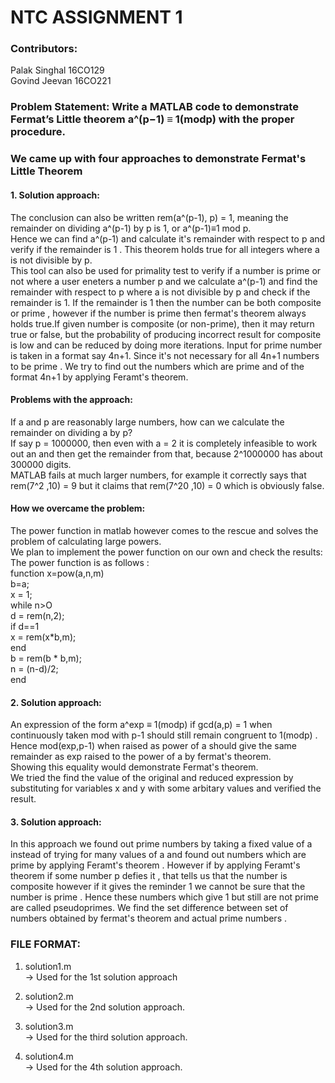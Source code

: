# NTC ASSIGNMENT 1

### Contributors:

Palak Singhal	16CO129 <br/>
Govind Jeevan	16CO221

### Problem Statement: Write a MATLAB code to demonstrate Fermat’s Little theorem a^(p−1) ≡ 1(modp) with the proper procedure.

### We came up with four approaches to demonstrate Fermat's Little Theorem

#### 1. Solution approach:

The conclusion can also be written rem(a^(p-1), p) = 1, meaning the remainder on dividing a^(p-1) by p is 1, or a^(p-1)≡1 mod p. <br/> 
Hence we can find a^(p-1) and calculate it's remainder with respect to p and verify if the remainder is 1 . This theorem holds true for all integers where a is not divisible by p.<br/>
This tool can also be used for primality test to verify if a number is prime or not where a user eneters a number p and we calculate a^(p-1) and find the remainder with respect to p where a is not divisible by p and check if the remainder is 1. If the remainder is 1 then the number can be both composite or prime , however if the number is prime then fermat's theorem always holds true.If given number is composite (or non-prime), then it may return true or false, but the probability of producing incorrect result for composite is low and can be reduced by doing more iterations.
Input for prime number is taken in a format say 4n+1. Since it's not necessary for all 4n+1 numbers to be prime . We try to find out the numbers which are prime and of the format 4n+1 by applying Feramt's theorem.


#### Problems with the approach:

If a and p are reasonably large numbers, how can we calculate the remainder on dividing a by p? <br/>
If say p = 1000000, then even with a = 2 it is completely infeasible to work out an and then get the remainder from that, because 2^1000000 has about 300000 digits.<br/>
MATLAB fails at much larger numbers, for example it correctly says that rem(7^2 ,10) = 9 but it claims that rem(7^20 ,10) = 0 which is obviously false.<br/>

#### How we overcame the problem:
The power function in matlab however comes to the rescue and solves the problem of calculating large powers. <br/>
We plan to implement the power function on our own and check the results: <br/>
The power function is as follows : <br/>
function x=pow(a,n,m) <br/>
    b=a; <br/>
    x = 1; <br/>
    while n>O <br/>
        d = rem(n,2); <br/>
        if d==1 <br/>
            x = rem(x*b,m); <br/>
        end <br/>
        b = rem(b * b,m);<br/>
        n = (n-d)/2; <br/>
    end

#### 2. Solution approach:

An expression of the form a^exp ≡ 1(modp) if gcd(a,p) = 1 when continuously taken mod with p-1 should still remain congruent to 1(modp) . Hence mod(exp,p-1) when raised as power of a should give the same remainder as exp raised to the power of a by fermat's theorem. <br/> 
Showing this equality would demonstrate Fermat's theorem. <br/>
We tried the find the value of the original and reduced expression by substituting for variables x and y with some arbitary values and verified the result. <br/>


#### 3. Solution approach:

In this approach we found out prime numbers by taking a fixed value of a instead of trying for many values of a and found out numbers which are prime by applying Feramt's theorem . However if by applying Feramt's theorem if some number p defies it , that tells us that the number is composite however if it gives the reminder 1 we cannot be sure that the number is prime . Hence these numbers which give 1 but still are not prime are called pseudoprimes. We find the set difference between set of numbers obtained by fermat's theorem and actual prime numbers .

### FILE FORMAT:

1. solution1.m<br/>
-> Used for the 1st solution approach<br/>

2. solution2.m<br/>
-> Used for the 2nd solution approach.<br/>

3. solution3.m<br/>
-> Used for the third solution approach.<br/>

4. solution4.m<br/>
-> Used for the 4th solution approach.<br/>
